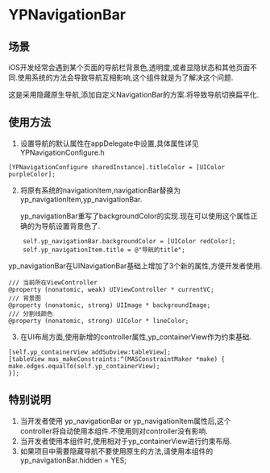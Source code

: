 # YPNavigationBar

## 场景
iOS开发经常会遇到某个页面的导航栏背景色,透明度,或者显隐状态和其他页面不同.使用系统的方法会导致导航互相影响,这个组件就是为了解决这个问题.

这是采用隐藏原生导航,添加自定义NavigationBar的方案.将导致导航切换扁平化.

## 使用方法
1. 设置导航的默认属性在appDelegate中设置,具体属性详见 YPNavigationConfigure.h
```
[YPNavigationConfigure sharedInstance].titleColor = [UIColor purpleColor];
```

2. 将原有系统的navigationItem,navigationBar替换为yp_navigationItem,yp_navigationBar.

   yp_navigationBar重写了backgroundColor的实现.现在可以使用这个属性正确的为导航设置背景色了.

```
    self.yp_navigationBar.backgroundColor = [UIColor redColor];
    self.yp_navigationItem.title = @"导航的title";
```

yp_navigationBar在UINavigationBar基础上增加了3个新的属性,方便开发者使用.

```
/// 当前所在ViewController
@property (nonatomic, weak) UIViewController * currentVC;
/// 背景图
@property (nonatomic, strong) UIImage * backgroundImage;
/// 分割线颜色
@property (nonatomic, strong) UIColor * lineColor;
```

3. 在UI布局方面,使用新增的controller属性,yp_containerView作为约束基础.

```
[self.yp_containerView addSubview:tableView];
[tableView mas_makeConstraints:^(MASConstraintMaker *make) {
make.edges.equalTo(self.yp_containerView);
}];
```

## 特别说明

1. 当开发者使用 yp_navigationBar or  yp_navigationItem属性后,这个controller将自动使用本组件.不使用则对controller没有影响.
2. 当开发者使用本组件时,使用相对于yp_containerView进行约束布局.
3. 如果项目中需要隐藏导航不要使用原生的方法,请使用本组件的yp_navigationBar.hidden = YES;